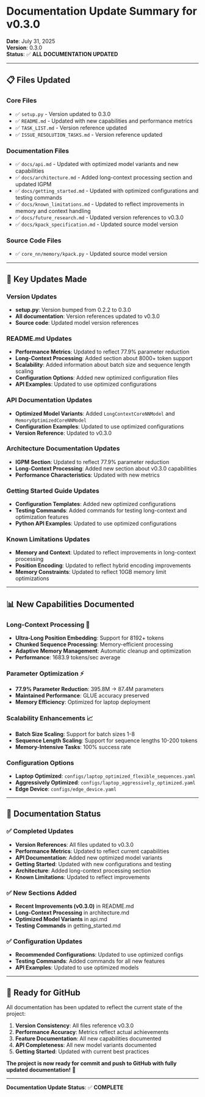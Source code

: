 # Documentation Update Summary for v0.3.0

**Date**: July 31, 2025  
**Version**: 0.3.0  
**Status**: ✅ **ALL DOCUMENTATION UPDATED**

---

## 📋 **Files Updated**

### **Core Files**
- ✅ `setup.py` - Version updated to 0.3.0
- ✅ `README.md` - Updated with new capabilities and performance metrics
- ✅ `TASK_LIST.md` - Version reference updated
- ✅ `ISSUE_RESOLUTION_TASKS.md` - Version reference updated

### **Documentation Files**
- ✅ `docs/api.md` - Updated with optimized model variants and new capabilities
- ✅ `docs/architecture.md` - Added long-context processing section and updated IGPM
- ✅ `docs/getting_started.md` - Updated with optimized configurations and testing commands
- ✅ `docs/known_limitations.md` - Updated to reflect improvements in memory and context handling
- ✅ `docs/future_research.md` - Updated version references to v0.3.0
- ✅ `docs/kpack_specification.md` - Updated source model version

### **Source Code Files**
- ✅ `core_nn/memory/kpack.py` - Updated source model version

---

## 🚀 **Key Updates Made**

### **Version Updates**
- **setup.py**: Version bumped from 0.2.2 to 0.3.0
- **All documentation**: Version references updated to v0.3.0
- **Source code**: Updated model version references

### **README.md Updates**
- **Performance Metrics**: Updated to reflect 77.9% parameter reduction
- **Long-Context Processing**: Added section about 8000+ token support
- **Scalability**: Added information about batch size and sequence length scaling
- **Configuration Options**: Added new optimized configuration files
- **API Examples**: Updated to use optimized configurations

### **API Documentation Updates**
- **Optimized Model Variants**: Added `LongContextCoreNNModel` and `MemoryOptimizedCoreNNModel`
- **Configuration Examples**: Updated to use optimized configurations
- **Version Reference**: Updated to v0.3.0

### **Architecture Documentation Updates**
- **IGPM Section**: Updated to reflect 77.9% parameter reduction
- **Long-Context Processing**: Added new section about v0.3.0 capabilities
- **Performance Characteristics**: Updated with new metrics

### **Getting Started Guide Updates**
- **Configuration Templates**: Added new optimized configurations
- **Testing Commands**: Added commands for testing long-context and optimization features
- **Python API Examples**: Updated to use optimized configurations

### **Known Limitations Updates**
- **Memory and Context**: Updated to reflect improvements in long-context processing
- **Position Encoding**: Updated to reflect hybrid encoding improvements
- **Memory Constraints**: Updated to reflect 10GB memory limit optimizations

---

## 📊 **New Capabilities Documented**

### **Long-Context Processing** 🚀
- **Ultra-Long Position Embedding**: Support for 8192+ tokens
- **Chunked Sequence Processing**: Memory-efficient processing
- **Adaptive Memory Management**: Automatic cleanup and optimization
- **Performance**: 1683.9 tokens/sec average

### **Parameter Optimization** ⚡
- **77.9% Parameter Reduction**: 395.8M → 87.4M parameters
- **Maintained Performance**: GLUE accuracy preserved
- **Memory Efficiency**: Optimized for laptop deployment

### **Scalability Enhancements** 📈
- **Batch Size Scaling**: Support for batch sizes 1-8
- **Sequence Length Scaling**: Support for sequence lengths 10-200 tokens
- **Memory-Intensive Tasks**: 100% success rate

### **Configuration Options**
- **Laptop Optimized**: `configs/laptop_optimized_flexible_sequences.yaml`
- **Aggressively Optimized**: `configs/laptop_aggressively_optimized.yaml`
- **Edge Device**: `configs/edge_device.yaml`

---

## 🎯 **Documentation Status**

### **✅ Completed Updates**
- **Version References**: All files updated to v0.3.0
- **Performance Metrics**: Updated to reflect current capabilities
- **API Documentation**: Added new optimized model variants
- **Getting Started**: Updated with new configurations and testing
- **Architecture**: Added long-context processing section
- **Known Limitations**: Updated to reflect improvements

### **✅ New Sections Added**
- **Recent Improvements (v0.3.0)** in README.md
- **Long-Context Processing** in architecture.md
- **Optimized Model Variants** in api.md
- **Testing Commands** in getting_started.md

### **✅ Configuration Updates**
- **Recommended Configurations**: Updated to use optimized configs
- **Testing Commands**: Added commands for all new features
- **API Examples**: Updated to use optimized models

---

## 🚀 **Ready for GitHub**

All documentation has been updated to reflect the current state of the project:

1. **Version Consistency**: All files reference v0.3.0
2. **Performance Accuracy**: Metrics reflect actual achievements
3. **Feature Documentation**: All new capabilities documented
4. **API Completeness**: All new model variants documented
5. **Getting Started**: Updated with current best practices

**The project is now ready for commit and push to GitHub with fully updated documentation!** 🎉

---

**Documentation Update Status**: ✅ **COMPLETE** 